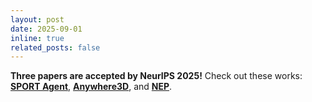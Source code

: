 ```yaml
---
layout: post
date: 2025-09-01
inline: true
related_posts: false
---
```


**Three papers are accepted by NeurIPS 2025!** Check out these works:
**[SPORT Agent](https://sport-agents.github.io/)**, **[Anywhere3D](https://anywhere-3d.github.io/)**, and **[NEP](https://nep-bigai.github.io/)**.